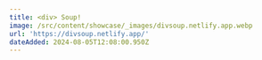 ```yaml
---
title: <div> Soup!
image: /src/content/showcase/_images/divsoup.netlify.app.webp
url: 'https://divsoup.netlify.app/'
dateAdded: 2024-08-05T12:08:00.950Z
---
```


